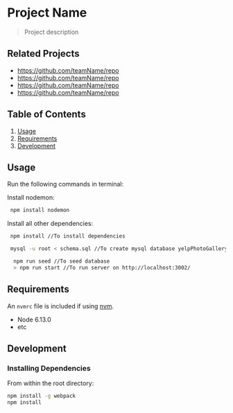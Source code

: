 # Project Name

> Project description

## Related Projects

  - https://github.com/teamName/repo
  - https://github.com/teamName/repo
  - https://github.com/teamName/repo
  - https://github.com/teamName/repo

## Table of Contents

1. [Usage](#Usage)
1. [Requirements](#requirements)
1. [Development](#development)

## Usage
Run the following commands in terminal:

Install nodemon:

```sh
 npm install nodemon
```

Install all other dependencies:

```sh
 npm install //To install dependencies
```
```sh
 mysql -u root < schema.sql //To create mysql database yelpPhotoGallery
```

```sh
  npm run seed //To seed database
  > npm run start //To run server on http://localhost:3002/
```


## Requirements

An `nvmrc` file is included if using [nvm](https://github.com/creationix/nvm).

- Node 6.13.0
- etc

## Development

### Installing Dependencies

From within the root directory:

```sh
npm install -g webpack
npm install
```


